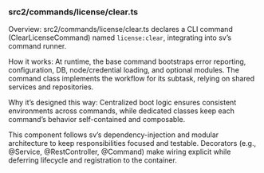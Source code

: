 ### src2/commands/license/clear.ts

Overview: src2/commands/license/clear.ts declares a CLI command (ClearLicenseCommand) named `license:clear`, integrating into sv’s command runner.

How it works: At runtime, the base command bootstraps error reporting, configuration, DB, node/credential loading, and optional modules. The command class implements the workflow for its subtask, relying on shared services and repositories.

Why it’s designed this way: Centralized boot logic ensures consistent environments across commands, while dedicated classes keep each command’s behavior self-contained and composable.

This component follows sv’s dependency-injection and modular architecture to keep responsibilities focused and testable. Decorators (e.g., @Service, @RestController, @Command) make wiring explicit while deferring lifecycle and registration to the container.
